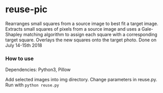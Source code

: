 # reuse-pic
Rearranges small squares from a source image to best fit a target image. Extracts small squares of pixels from a source image and uses a Gale-Shapley matching algorithm to assign each square with a corresponding target square. Overlays the new squares onto the target photo. Done on July 14-15th 2018

### How to use
Dependencies: Python3, Pillow

Add selected images into img directory. Change parameters in reuse.py. Run with `python reuse.py`

